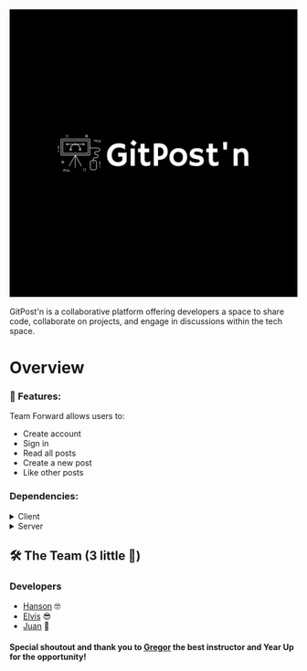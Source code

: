 <div align="center">
   <!-- <h1>GitPost'n</h1> -->
   <img src="./logo-white.png"  />

   
</div>

GitPost'n is a collaborative platform offering developers a space to share code, collaborate on projects, and engage in discussions within the tech space. 



<!-- <div align="center">
   <img src="https://user-images.githubusercontent.com/97640502/233798618-7c0675dd-01df-4c0e-b21e-8eb62f4f1afe.gif" alt="screen-record" />
</div> -->

# Overview

### :dart: Features:

Team Forward allows users to:
- Create account
- Sign in
- Read all posts
- Create a new post
- Like other posts



### Dependencies:

<details>
  <summary>Client</summary>
  <ul>
    <li>Javascript</li>
    <li>HTML</li>
    <li>CSS</li>
    <li>Bootstrap</li>
    <li>Bootswatch</li>
  </ul>
</details>

<details>
  <summary>Server</summary>
  <ul>
    <li>MySQL</li>
    <li>Node.js</li>
    <li>MicroBlogLite Api</li>
  </ul>
</details>


<!-- Contributing -->
## 🛠 The Team (3 little 🐷)

### Developers
- [Hanson](https://github.com/hansontram) 🤓
- [Elvis](https://github.com/VVSteven) 😎
- [Juan](https://github.com/0zoneGG) 🤠







#### Special shoutout and thank you to [Gregor](https://github.com/hansontram) the best instructor and Year Up for the opportunity!

